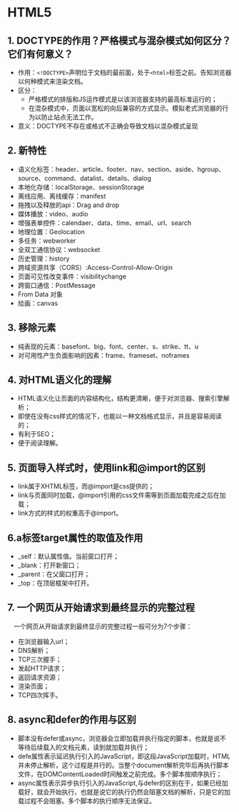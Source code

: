 # HTML5

## 1. DOCTYPE的作用？严格模式与混杂模式如何区分？它们有何意义？

- 作用：`<!DOCTYPE>`声明位于文档的最前面，处于`<html>`标签之前。告知浏览器以何种模式来渲染文档。
- 区分：
  - 严格模式的排版和JS运作模式是以该浏览器支持的最高标准运行的；
  - 在混杂模式中，页面以宽松的向后兼容的方式显示。模拟老式浏览器的行为以防止站点无法工作。
- 意义：DOCTYPE不存在或格式不正确会导致文档以混杂模式呈现

## 2. 新特性

- 语义化标签：header、article、footer、nav、section、aside、hgroup、source、command、datalist、details、dialog
- 本地化存储：localStorage、sessionStorage
- 离线应用、离线缓存：manifest
- 拖拽以及释放的api：Drag and drop
- 媒体播放：video、audio
- 增强表单控件：calendaer、data、time、email、url、search
- 地理位置：Geolocation
- 多任务：webworker
- 全双工通信协议：websocket
- 历史管理：history
- 跨域资源共享（CORS）:Access-Control-Allow-Origin
- 页面可见性改变事件：visibilitychange
- 跨窗口通信：PostMessage
- From Data 对象
- 绘画：canvas

## 3. 移除元素

- 纯表现的元素：basefont、big、font、center、s、strike、tt、u
- 对可用性产生负面影响的因素：frame、frameset、noframes

## 4. 对HTML语义化的理解

- HTML语义化让页面的内容结构化，结构更清晰，便于对浏览器、搜索引擎解析；
- 即使在没有css样式的情况下，也能以一种文档格式显示，并且是容易阅读的；
- 有利于SEO；
- 便于阅读理解。

## 5. 页面导入样式时，使用link和@import的区别

- link属于XHTML标签，而@import是css提供的；
- link与页面同时加载，@import引用的css文件需等到页面加载完成之后在加载；
- link方式的样式的权重高于@import。

## 6.a标签target属性的取值及作用

- _self：默认属性值。当前窗口打开；
- _blank：打开新窗口；
- _parent：在父窗口打开；
- _top：在顶层框架中打开。

## 7. 一个网页从开始请求到最终显示的完整过程

&emsp;一个网页从开始请求到最终显示的完整过程一般可分为7个步骤：

- 在浏览器输入url；
- DNS解析；
- TCP三次握手；
- 发起HTTP请求；
- 返回请求资源；
- 渲染页面；
- TCP四次挥手。

## 8. async和defer的作用与区别

- 脚本没有defer或async，浏览器会立即加载并执行指定的脚本，也就是说不等待后续载入的文档元素，读到就加载并执行；
- defe属性表示延迟执行引入的JavaScript，即这段JavaScript加载时，HTML并未停止解析，这个过程是并行的。当整个document解析完毕后再执行脚本文件，在DOMContentLoaded时间触发之前完成。多个脚本按顺序执行；
- async属性表示异步执行引入的JavaScript,与defer的区别在于，如果已经加载好，就会开始执行，也就是说它的执行仍然会阻塞文档的解析，只是它的加载过程不会阻塞。多个脚本的执行顺序无法保证。
